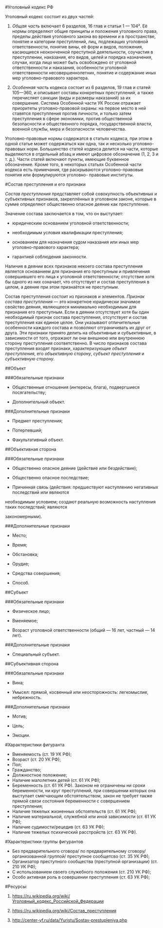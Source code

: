 #Уголовный кодекс РФ

Уголовный кодекс состоит из двух частей:

1. *Общая часть* включает 6 разделов, 16 глав и статьи 1 — 104³. Её нормы определяют общие принципы и положения уголовного права,
пределы действия уголовного закона во времени и в пространстве, понятие и категории преступлений, лиц, подлежащих уголовной
ответственности, понятие вины, её форм и видов, положения, касающиеся неоконченной преступной деятельности,
соучастия в преступлении, наказания, его видов, целей и порядка назначения, случаи, когда лицо 
может быть освобождено от уголовной ответственности и наказания, особенности уголовной 
ответственности несовершеннолетних, понятие и содержание иных мер уголовно-правового характера.

2. *Особенная часть* кодекса состоит из 6 разделов, 19 глав и статей 105—360, и описывает 
составы конкретных преступлений, а также перечисляет санкции (виды и размеры наказаний) за их 
совершение. Система Особенной части УК России отражает приоритеты уголовно-правовой охраны: на 
первое место в ней ставятся преступления против личности, и только затем преступления в сфере 
экономики, против общественной безопасности и общественного порядка, государственной власти, 
военной службы, мира и безопасности человечества.

Уголовно-правовые нормы содержатся в статьях кодекса, при этом в одной статье может содержаться 
как одна, так и несколько уголовно-правовых норм. Большинство статей кодекса делится на части, 
которые выделяются в отдельный абзац и имеют цифровое обозначение (1, 2, 3 и т. д.). Части статей 
включают пункты, имеющие буквенное обозначение. Кроме того, в некоторых статьях Особенной части 
кодекса есть примечания, где раскрываются уголовно-правовые понятия или формулируются уголовно-
правовые институты.

#Состав преступления и его признаки 

*Состав преступления* представляет собой совокупность объективных и субъективных признаков, 
закреплённых в уголовном законе, которые в сумме определяют общественно опасное деяние как 
преступление.

Значение состава заключается в том, что он выступает: 

* юридическим основанием уголовной ответственности; 

* необходимым условия квалификации преступления;
 
* основанием для назначения судом наказания или иных мер уголовно-правового характера;

* гарантией соблюдения законности. 

Наличие в деянии всех признаков некоего состава преступления является основанием для признания 
его преступным и привлечения совершившего его лица к уголовной ответственности; отсутствие хотя 
бы одного из них означает, что отсутствует и состав преступления в целом, а деяние при этом 
признаётся не преступным.

Состав преступления состоит из признаков и элементов. *Признак состава преступления* — это 
конкретное юридически значимое свойство деяния, являющееся минимально необходимым для признания 
его преступным. Если в деянии отсутствует хотя бы один необходимый признак состава преступления, 
отсутствует и состав преступления как единое целое. Они указывают отличительные особенности 
каждого состава и позволяют отграничивать их друг от друга. Эти признаки принято делить на 
объективные и субъективные, в зависимости от того, отражают ли они внешнюю или внутреннюю сторону 
преступления соответственно. В число признаков состава преступления входят признаки, 
характеризующие *объект преступления*, его *объективную сторону*, *субъект преступления* и 
*субъективную сторону*.

##Объект 

###Обязательные признаки

* Общественные отношения (интересы, блага), подвергшиеся посягательству;

* Дополнительный объект.

###Дополнительные признаки

* Предмет преступления;

* Потерпевший;

* Факультативный объект.

##Объективная сторона 

###Обязательные признаки

* Общественно опасное деяние (действие или бездействие);

* Общественно опасное последствие;

* Причинная связь (действия: предшествуют наступлению негативных последствий или являются 

необходимым условием; создают реальную возможность наступления таких последствий; являются 

закономерными).

###Дополнительные признаки

* Место;

* Время;

* Обстановка;

* Орудие;

* Средства совершения;

* Способ.

##Субъект

###Обязательные признаки

* Физическое лицо;

* Вменяемое;

* Возраст уголовной ответственности (общий — 16 лет, частный — 14 лет).

###Дополнительные признаки

* Специальный субъект. 

##Субъективная сторона

###Обязательные признаки

* Вина;

* Умысел: прямой, косвенный или неосторожность: легкомыслие, небрежность.

###Дополнительные признаки

* Мотив;

* Цель;

* Эмоции.

#Характеристики фигуранта

* Вменяемость (ст. 19 УК РФ);
* Возраст (ст. 20 УК РФ);
* Пол;
* Гражданство;
* Должностное положение;
* Наличие малолетних детей (ст. 61 УК РФ);
* Беременность (ст. 61 УК РФ). Законом не ограничены ни сроки беременности, ни круг преступлений, при совершении которых она выступает смягчающим обстоятельством, закон не требует также прямой связи состояния беременности с совершением преступления;
* Наличие тяжелых жизненных обстоятельств (ст. 61 УК РФ);
* Наличие материальной, служебной или иной зависимости (ст. 61 УК РФ);
* Наличие судимости/рецедив (ст. 63 УК РФ);
* Наличие тяжелых психический расстройств (ст. 63 УК РФ).

#Характеристики группы фигурантов

* Без предварительного сговора/ по предварительному сговору/ организованной группой/ преступное сообщетсво (ст. 35 УК РФ);
* Организатор преступного сообщества (преступной организации) (ст. 210 УК РФ);
* С использованием своего служебного положения (ст. 210 УК РФ);
* Особо активная роль в совершении преступления (ст. 63 УК РФ);

#Ресурсы:

1. https://ru.wikipedia.org/wiki/Уголовный_кодекс_Российской_Федерации

2. https://ru.wikipedia.org/wiki/Состав_преступления

3. http://center-yf.ru/data/Yuristu/Sostav-prestupleniya.php
